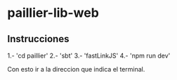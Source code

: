 # paillier-lib-web

## Instrucciones

1.- 'cd paillier'
2.- 'sbt'
3.- 'fastLinkJS'
4.- 'npm run dev'

Con esto ir a la direccion que indica el terminal.
